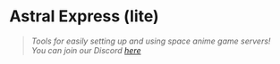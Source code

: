 # **Astral Express (lite)**
> *Tools for easily setting up and using space anime game servers!\
> You can join our Discord [here](https://discord.gg/dVcRarJBx4)*